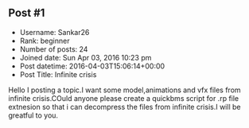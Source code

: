 ## Post #1
- Username: Sankar26
- Rank: beginner
- Number of posts: 24
- Joined date: Sun Apr 03, 2016 10:23 pm
- Post datetime: 2016-04-03T15:06:14+00:00
- Post Title: Infinite crisis

Hello I posting a topic.I want some model,animations and vfx files from infinite crisis.COuld anyone please create a quickbms script for .rp file extnesion so that i can decompress the files from infinite crisis.I will be greatful to you.
